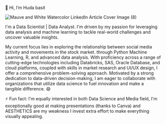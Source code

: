 👋 Hi, I’m Huda basit

![Mauve and White Watercolor LinkedIn Article Cover Image (8)](https://github.com/Hudabasit/Hudabasit/assets/134541252/3dbd96b8-ab14-4270-b255-a2224514fb04)


I'm a Data Scientist | Data Analyst. I'm driven by my passion for leveraging data analysis and machine learning to tackle real-world challenges and uncover valuable insights. 

My current focus lies in exploring the relationship between social media activity and movements in the stock market. through Python Machine Learning, R, and advanced data analysis. 
With proficiency across a range of cutting-edge technologies including Databricks, SAS, Oracle Database, and cloud platforms, coupled with skills in market research and UI/UX design, 
I offer a comprehensive problem-solving approach. Motivated by a strong dedication to data-driven decision-making, 
I am eager to collaborate with organizations that utilize data science to fuel innovation and make a tangible difference. 😄


⚡ Fun fact:  I'm equally interested in both Data Science and Media field, I'm exceptionally good at making presentations (thanks to Canva) and AESTHETICS are my weakness I invest extra effort to make everything visually appealing. 


